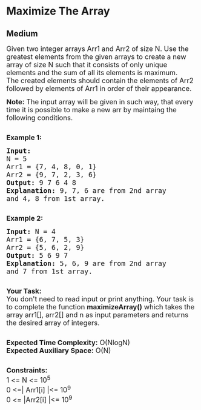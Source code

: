 # Maximize The Array
## Medium 
<div class="problem-statement">
                <p></p><p><span style="font-size:18px">Given two integer arrays Arr1 and Arr2 of size N. Use the greatest elements from the given arrays to create a new array of size N such that it consists of only unique elements and the sum of all its elements is maximum.<br>
The created elements should contain the elements of Arr2 followed by elements of Arr1 in order of their appearance.</span></p>

<p><span style="font-size:18px"><strong>Note:</strong> The input array will be given in such way, that every time it is possible to make a new arr by maintaing the following conditions.</span></p>

<p><br>
<span style="font-size:18px"><strong>Example 1:</strong></span></p>

<pre><span style="font-size:18px"><strong>Input:
</strong>N = 5
Arr1 = {7, 4, 8, 0, 1}
Arr2 = {9, 7, 2, 3, 6}
<strong>Output: </strong>9 7 6 4 8
<strong>Explanation:</strong> 9, 7, 6 are from 2nd array
and 4, 8 from 1st array.</span></pre>

<p><br>
<span style="font-size:18px"><strong>Example 2:</strong></span></p>

<pre><span style="font-size:18px"><strong>Input: </strong>N = 4
Arr1 = {6, 7, 5, 3}
Arr2 = {5, 6, 2, 9} 
<strong>Output:</strong> 5 6 9 7 
<strong>Explanation:</strong> 5, 6, 9 are from 2nd array
and 7 from 1st array.</span></pre>

<p><br>
<span style="font-size:18px"><strong>Your Task: </strong><br>
You don't need to read input or print anything. Your task is to complete the function <strong>maximizeArray()</strong> which takes the array arr1[], arr2[] and n as input parameters and returns the desired array of integers.</span></p>

<p><br>
<span style="font-size:18px"><strong>Expected Time Complexity:</strong> O(NlogN)<br>
<strong>Expected Auxiliary Space:</strong> O(N)</span></p>

<p><br>
<span style="font-size:18px"><strong>Constraints:</strong><br>
1 &lt;= N &lt;= 10<sup>5</sup><br>
0 &lt;=| Arr1[i] |&lt;= 10<sup>9</sup><br>
0 &lt;= |Arr2[i] |&lt;= 10<sup>9</sup></span></p>
 <p></p>
            </div>